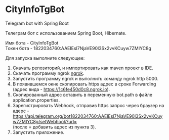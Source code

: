 # CityInfoTgBot
Telegram bot  with Spring Boot 

Телеграм бот с использованием Spring Boot, Hibernate.

Имя бота - CityInfoTgBot<br>
Токен бота - 1822034760:AAEIEsl7NjaVE90l3Sx2vvKCuyw7ZMIYC8g

Для запуска выполните следующее:
1. Скачать репозиторий, и импортировать как maven проект в IDE.
2. Скачать программу ngrok <a href="https://ngrok.com/download">ngrok</a>.
3. Запустить программу ngrok и выполнить команду ngrok http 5000.
4. В появившемся окне скопировать https адрес в сроке Forwarding (адрес вида - https://1c6fe450d0c8.ngrok.io).
5. Скопированный адрес вставить в переменную bot.path в файле application.properties.
6. Зарегистрировать Webhook, отправив https запрос через браузер на адерс - https://api.telegram.org/bot1822034760:AAEIEsl7NjaVE90l3Sx2vvKCuyw7ZMIYC8g/setWebhook?url=<br>
(после = добавить адрес из пункта 3).
7. Запустить приложение. 
